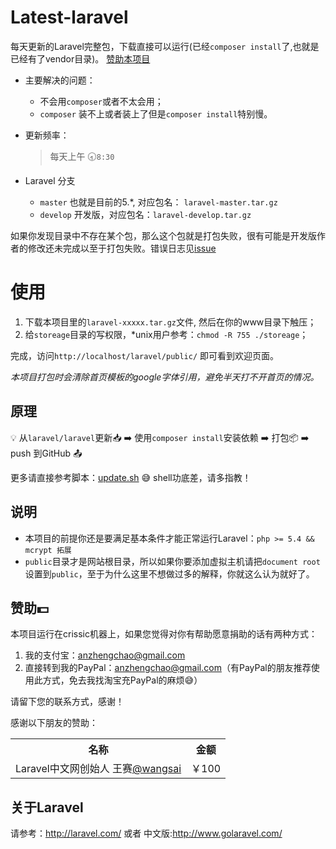 Latest-laravel
==============

每天更新的Laravel完整包，下载直接可以运行(已经`composer install`了,也就是已经有了vendor目录)。 [赞助本项目](#%E8%B5%9E%E5%8A%A9dollar)

- 主要解决的问题：

    - 不会用`composer`或者不太会用；
    - `composer` 装不上或者装上了但是`composer install`特别慢。

- 更新频率：
    > 每天上午 :clock830:`8:30`

- Laravel 分支
    - `master` 也就是目前的5.*, 对应包名： `laravel-master.tar.gz`
    - `develop` 开发版，对应包名：`laravel-develop.tar.gz`

 如果你发现目录中不存在某个包，那么这个包就是打包失败，很有可能是开发版作者的修改还未完成以至于打包失败。错误日志见[issue](https://github.com/overtrue/latest-laravel/issues)

# 使用
1. 下载本项目里的`laravel-xxxxx.tar.gz`文件, 然后在你的www目录下触压；
2. 给`storeage`目录的写权限，*unix用户参考：`chmod -R 755 ./storeage`；

完成，访问`http://localhost/laravel/public/` 即可看到欢迎页面。

_本项目打包时会清除首页模板的google字体引用，避免半天打不开首页的情况。_

## 原理

:bulb: 从`laravel/laravel`更新:inbox_tray: :arrow_right:  使用`composer install`安装依赖 :arrow_right: 打包:package: :arrow_right:  push 到GitHub :outbox_tray:

更多请直接参考脚本：[update.sh](https://github.com/overtrue/latest-laravel/blob/master/scripts/update.sh) :sweat_smile: shell功底差，请多指教！

## 说明
- 本项目的前提你还是要满足基本条件才能正常运行Laravel：`php >= 5.4 && mcrypt 拓展`
- `public`目录才是网站根目录，所以如果你要添加虚拟主机请把`document root` 设置到`public`，至于为什么这里不想做过多的解释，你就这么认为就好了。

## 赞助:dollar:
本项目运行在crissic机器上，如果您觉得对你有帮助愿意捐助的话有两种方式：

1. 我的支付宝：anzhengchao@gmail.com
2. 直接转到我的PayPal：anzhengchao@gmail.com（有PayPal的朋友推荐使用此方式，免去我找淘宝充PayPal的麻烦:sweat_smile:）

请留下您的联系方式，感谢！

感谢以下朋友的赞助：

<table>
<tr><th>名称</th><th>金额</th><tr>
<tr><td> Laravel中文网创始人 王赛<a href="https://github.com/wangsai">@wangsai</a></td><td>￥100</td>
</table>

## 关于Laravel
请参考：http://laravel.com/ 或者 中文版:http://www.golaravel.com/

